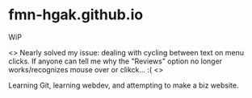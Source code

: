 # fmn-hgak.github.io
WiP

<>
  Nearly solved my issue: dealing with cycling between text on menu clicks.
  If anyone can tell me why the "Reviews" option no longer works/recognizes mouse over or clikck... :(
<>

Learning Git, learning webdev, and attempting to make a biz website.

